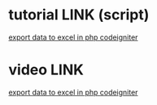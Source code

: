 # tutorial LINK (script) #
[export data to excel in php codeigniter](http://webeasystep.com/blog/view_article/export_data_to_excel_in_php_codeigniter)

# video LINK #

[export data to excel in php codeigniter](https://www.youtube.com/watch?v=_KwqRF20IRg)